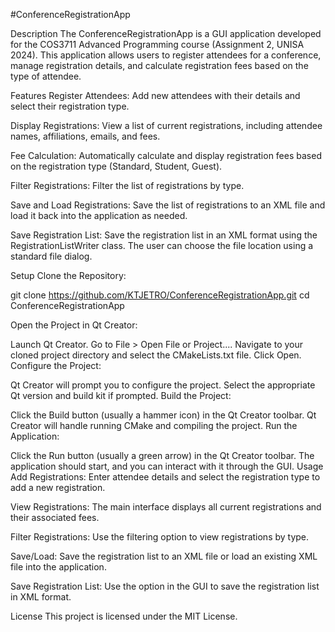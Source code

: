 
#ConferenceRegistrationApp

Description
The ConferenceRegistrationApp is a GUI application developed for the COS3711 Advanced Programming course (Assignment 2, UNISA 2024). This application allows users to register attendees for a conference, manage registration details, and calculate registration fees based on the type of attendee.

Features
Register Attendees: Add new attendees with their details and select their registration type.

Display Registrations: View a list of current registrations, including attendee names, affiliations, emails, and fees.

Fee Calculation: Automatically calculate and display registration fees based on the registration type (Standard, Student, Guest).

Filter Registrations: Filter the list of registrations by type.

Save and Load Registrations: Save the list of registrations to an XML file and load it back into the application as needed.

Save Registration List: Save the registration list in an XML format using the RegistrationListWriter class. The user can choose the file location using a standard file dialog.

Setup
Clone the Repository:

git clone https://github.com/KTJETRO/ConferenceRegistrationApp.git
cd ConferenceRegistrationApp

Open the Project in Qt Creator:

Launch Qt Creator.
Go to File > Open File or Project....
Navigate to your cloned project directory and select the CMakeLists.txt file.
Click Open.
Configure the Project:

Qt Creator will prompt you to configure the project.
Select the appropriate Qt version and build kit if prompted.
Build the Project:

Click the Build button (usually a hammer icon) in the Qt Creator toolbar.
Qt Creator will handle running CMake and compiling the project.
Run the Application:

Click the Run button (usually a green arrow) in the Qt Creator toolbar.
The application should start, and you can interact with it through the GUI.
Usage
Add Registrations: Enter attendee details and select the registration type to add a new registration.

View Registrations: The main interface displays all current registrations and their associated fees.

Filter Registrations: Use the filtering option to view registrations by type.

Save/Load: Save the registration list to an XML file or load an existing XML file into the application.

Save Registration List: Use the option in the GUI to save the registration list in XML format. 

License
This project is licensed under the MIT License.
